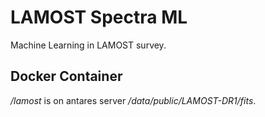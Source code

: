 # LAMOST Spectra ML

Machine Learning in LAMOST survey.

## Docker Container

*/lamost* is on antares server */data/public/LAMOST-DR1/fits*.
